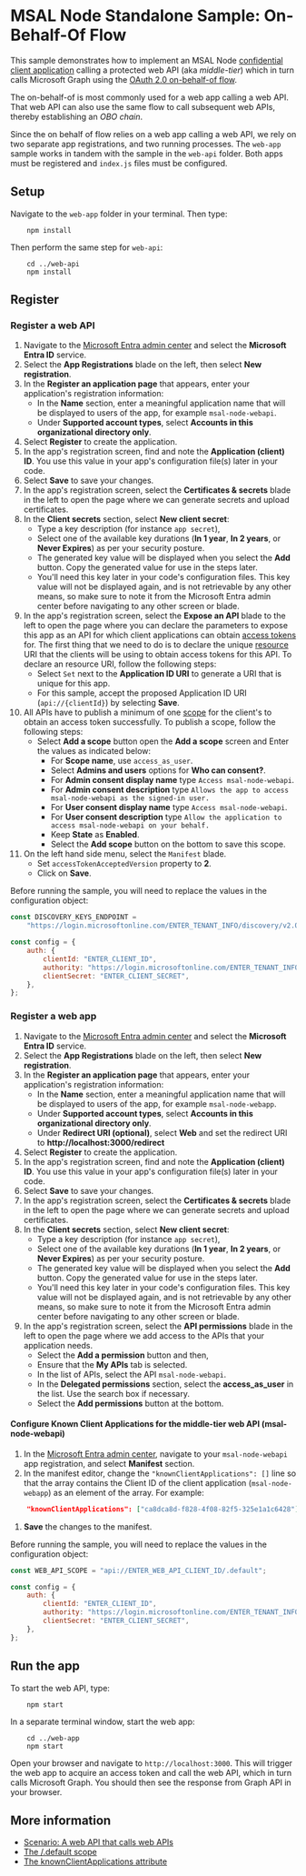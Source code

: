 # MSAL Node Standalone Sample: On-Behalf-Of Flow

This sample demonstrates how to implement an MSAL Node [confidential client application](../../../lib/msal-node/docs/initialize-confidential-client-application.md) calling a protected web API (aka _middle-tier_) which in turn calls Microsoft Graph using the [OAuth 2.0 on-behalf-of flow](https://docs.microsoft.com/azure/active-directory/develop/v2-oauth2-on-behalf-of-flow).

The on-behalf-of is most commonly used for a web app calling a web API. That web API can also use the same flow to call subsequent web APIs, thereby establishing an _OBO chain_.

Since the on behalf of flow relies on a web app calling a web API, we rely on two separate app registrations, and two running processes. The `web-app` sample works in tandem with the sample in the `web-api` folder. Both apps must be registered and `index.js` files must be configured.

## Setup

Navigate to the `web-app` folder in your terminal. Then type:

```console
    npm install
```

Then perform the same step for `web-api`:

```console
    cd ../web-api
    npm install
```

## Register

### Register a web API

1. Navigate to the [Microsoft Entra admin center](https://entra.microsoft.com) and select the **Microsoft Entra ID** service.
1. Select the **App Registrations** blade on the left, then select **New registration**.
1. In the **Register an application page** that appears, enter your application's registration information:
    - In the **Name** section, enter a meaningful application name that will be displayed to users of the app, for example `msal-node-webapi`.
    - Under **Supported account types**, select **Accounts in this organizational directory only**.
1. Select **Register** to create the application.
1. In the app's registration screen, find and note the **Application (client) ID**. You use this value in your app's configuration file(s) later in your code.
1. Select **Save** to save your changes.
1. In the app's registration screen, select the **Certificates & secrets** blade in the left to open the page where we can generate secrets and upload certificates.
1. In the **Client secrets** section, select **New client secret**:
    - Type a key description (for instance `app secret`),
    - Select one of the available key durations (**In 1 year**, **In 2 years**, or **Never Expires**) as per your security posture.
    - The generated key value will be displayed when you select the **Add** button. Copy the generated value for use in the steps later.
    - You'll need this key later in your code's configuration files. This key value will not be displayed again, and is not retrievable by any other means, so make sure to note it from the Microsoft Entra admin center before navigating to any other screen or blade.
1. In the app's registration screen, select the **Expose an API** blade to the left to open the page where you can declare the parameters to expose this app as an API for which client applications can obtain [access tokens](https://docs.microsoft.com/azure/active-directory/develop/access-tokens) for.
   The first thing that we need to do is to declare the unique [resource](https://docs.microsoft.com/azure/active-directory/develop/v2-oauth2-auth-code-flow) URI that the clients will be using to obtain access tokens for this API. To declare an resource URI, follow the following steps:
    - Select `Set` next to the **Application ID URI** to generate a URI that is unique for this app.
    - For this sample, accept the proposed Application ID URI (`api://{clientId}`) by selecting **Save**.
1. All APIs have to publish a minimum of one [scope](https://docs.microsoft.com/azure/active-directory/develop/v2-oauth2-auth-code-flow#request-an-authorization-code) for the client's to obtain an access token successfully. To publish a scope, follow the following steps:
    - Select **Add a scope** button open the **Add a scope** screen and Enter the values as indicated below:
        - For **Scope name**, use `access_as_user`.
        - Select **Admins and users** options for **Who can consent?**.
        - For **Admin consent display name** type `Access msal-node-webapi`.
        - For **Admin consent description** type `Allows the app to access msal-node-webapi as the signed-in user.`
        - For **User consent display name** type `Access msal-node-webapi`.
        - For **User consent description** type `Allow the application to access msal-node-webapi on your behalf.`
        - Keep **State** as **Enabled**.
        - Select the **Add scope** button on the bottom to save this scope.
1. On the left hand side menu, select the `Manifest` blade.
    - Set `accessTokenAcceptedVersion` property to **2**.
    - Click on **Save**.

Before running the sample, you will need to replace the values in the configuration object:

```javascript
const DISCOVERY_KEYS_ENDPOINT =
    "https://login.microsoftonline.com/ENTER_TENANT_INFO/discovery/v2.0/keys";

const config = {
    auth: {
        clientId: "ENTER_CLIENT_ID",
        authority: "https://login.microsoftonline.com/ENTER_TENANT_INFO",
        clientSecret: "ENTER_CLIENT_SECRET",
    },
};
```

### Register a web app

1. Navigate to the [Microsoft Entra admin center](https://entra.microsoft.com) and select the **Microsoft Entra ID** service.
1. Select the **App Registrations** blade on the left, then select **New registration**.
1. In the **Register an application page** that appears, enter your application's registration information:
    - In the **Name** section, enter a meaningful application name that will be displayed to users of the app, for example `msal-node-webapp`.
    - Under **Supported account types**, select **Accounts in this organizational directory only**.
    - Under **Redirect URI (optional)**, select **Web** and set the redirect URI to **http://localhost:3000/redirect**
1. Select **Register** to create the application.
1. In the app's registration screen, find and note the **Application (client) ID**. You use this value in your app's configuration file(s) later in your code.
1. Select **Save** to save your changes.
1. In the app's registration screen, select the **Certificates & secrets** blade in the left to open the page where we can generate secrets and upload certificates.
1. In the **Client secrets** section, select **New client secret**:
    - Type a key description (for instance `app secret`),
    - Select one of the available key durations (**In 1 year**, **In 2 years**, or **Never Expires**) as per your security posture.
    - The generated key value will be displayed when you select the **Add** button. Copy the generated value for use in the steps later.
    - You'll need this key later in your code's configuration files. This key value will not be displayed again, and is not retrievable by any other means, so make sure to note it from the Microsoft Entra admin center before navigating to any other screen or blade.
1. In the app's registration screen, select the **API permissions** blade in the left to open the page where we add access to the APIs that your application needs.
    - Select the **Add a permission** button and then,
    - Ensure that the **My APIs** tab is selected.
    - In the list of APIs, select the API `msal-node-webapi`.
    - In the **Delegated permissions** section, select the **access_as_user** in the list. Use the search box if necessary.
    - Select the **Add permissions** button at the bottom.

#### Configure Known Client Applications for the middle-tier web API (msal-node-webapi)

1. In the [Microsoft Entra admin center](https://entra.microsoft.com), navigate to your `msal-node-webapi` app registration, and select **Manifest** section.
1. In the manifest editor, change the `"knownClientApplications": []` line so that the array contains the Client ID of the client application (`msal-node-webapp`) as an element of the array. For example:

```json
    "knownClientApplications": ["ca8dca8d-f828-4f08-82f5-325e1a1c6428"],
```

1. **Save** the changes to the manifest.

Before running the sample, you will need to replace the values in the configuration object:

```javascript
const WEB_API_SCOPE = "api://ENTER_WEB_API_CLIENT_ID/.default";

const config = {
    auth: {
        clientId: "ENTER_CLIENT_ID",
        authority: "https://login.microsoftonline.com/ENTER_TENANT_INFO",
        clientSecret: "ENTER_CLIENT_SECRET",
    },
};
```

## Run the app

To start the web API, type:

```console
    npm start
```

In a separate terminal window, start the web app:

```console
    cd ../web-app
    npm start
```

Open your browser and navigate to `http://localhost:3000`. This will trigger the web app to acquire an access token and call the web API, which in turn calls Microsoft Graph. You should then see the response from Graph API in your browser.

## More information

-   [Scenario: A web API that calls web APIs](https://docs.microsoft.com/azure/active-directory/develop/scenario-web-api-call-api-overview)
-   [The /.default scope](https://docs.microsoft.com/azure/active-directory/develop/v2-permissions-and-consent#the-default-scope)
-   [The knownClientApplications attribute](https://docs.microsoft.com/azure/active-directory/develop/reference-app-manifest#knownclientapplications-attribute)
